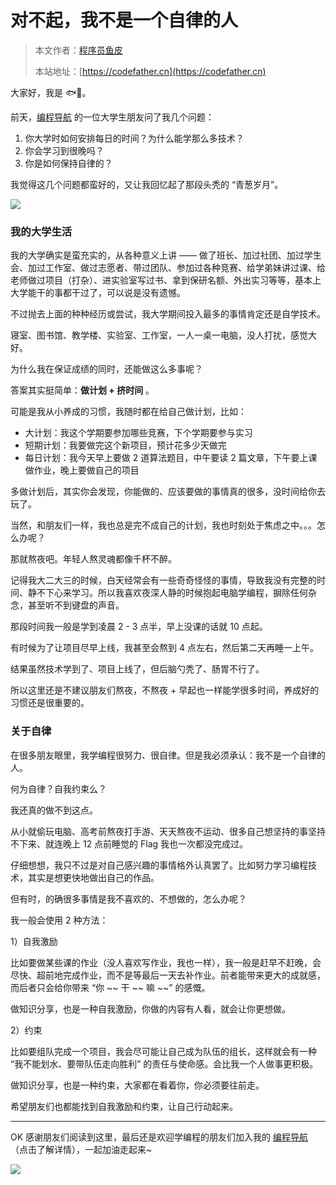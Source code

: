 # 对不起，我不是一个自律的人

> 本文作者：[程序员鱼皮](https://yuyuanweb.feishu.cn/wiki/Abldw5WkjidySxkKxU2cQdAtnah)
>
> 本站地址：[https://codefather.cn](https://codefather.cn)

大家好，我是 🐟💨。

前天，[编程导航](https://mp.weixin.qq.com/s?__biz=MzI1NDczNTAwMA==&mid=2247521173&idx=1&sn=00e79de2ac253248e33c764f137e317b&chksm=e9c27462deb5fd747092c34d1bff990102cab5df7733d95ee21f5b0090b398b8f3d79c293e6c&token=1288511242&lang=zh_CN&scene=21#wechat_redirect) 的一位大学生朋友问了我几个问题：

1. 你大学时如何安排每日的时间？为什么能学那么多技术？
2. 你会学习到很晚吗？
3. 你是如何保持自律的？

我觉得这几个问题都蛮好的，又让我回忆起了那段头秃的 “青葱岁月”。

![](https://pic.yupi.icu/5563/202311041324402.png)

### **我的大学生活**

我的大学确实是蛮充实的，从各种意义上讲 —— 做了班长、加过社团、加过学生会、加过工作室、做过志愿者、带过团队、参加过各种竞赛、给学弟妹讲过课、给老师做过项目（打杂）、进实验室写过书、拿到保研名额、外出实习等等，基本上大学能干的事都干过了，可以说是没有遗憾。

不过抛去上面的种种经历或尝试，我大学期间投入最多的事情肯定还是自学技术。

寝室、图书馆、教学楼、实验室、工作室，一人一桌一电脑，没人打扰，感觉大好。

为什么我在保证成绩的同时，还能做这么多事呢？

答案其实挺简单：**做计划 + 挤时间** 。

可能是我从小养成的习惯，我随时都在给自己做计划，比如：

- 大计划：我这个学期要参加哪些竞赛，下个学期要参与实习
- 短期计划：我要做完这个新项目，预计花多少天做完
- 每日计划：我今天早上要做 2 道算法题目，中午要读 2 篇文章，下午要上课做作业，晚上要做自己的项目

多做计划后，其实你会发现，你能做的、应该要做的事情真的很多，没时间给你去玩了。

当然，和朋友们一样，我也总是完不成自己的计划，我也时刻处于焦虑之中。。。怎么办呢？

那就熬夜吧。年轻人熬灵魂都像千杯不醉。

记得我大二大三的时候，白天经常会有一些奇奇怪怪的事情，导致我没有完整的时间、静不下心来学习。所以我喜欢夜深人静的时候抱起电脑学编程，摒除任何杂念，甚至听不到键盘的声音。

那段时间我一般是学到凌晨 2 - 3 点半，早上没课的话就 10 点起。

有时候为了让项目尽早上线，我甚至会熬到 4 点左右，然后第二天再睡一上午。

结果虽然技术学到了、项目上线了，但后脑勺秃了、肠胃不行了。

所以这里还是不建议朋友们熬夜，不熬夜 + 早起也一样能学很多时间，养成好的习惯还是很重要的。

### **关于自律**

在很多朋友眼里，我学编程很努力、很自律。但是我必须承认：我不是一个自律的人。

何为自律？自我约束么？

我还真的做不到这点。

从小就偷玩电脑、高考前熬夜打手游、天天熬夜不运动、很多自己想坚持的事坚持不下来、就连晚上 12 点前睡觉的 Flag 我也一次都没完成过。

仔细想想，我只不过是对自己感兴趣的事情格外认真罢了。比如努力学习编程技术，其实是想更快地做出自己的作品。

但有时，的确很多事情是我不喜欢的、不想做的，怎么办呢？

我一般会使用 2 种方法：

1）自我激励

比如要做某些课的作业（没人喜欢写作业，我也一样），我一般是赶早不赶晚，会尽快、超前地完成作业，而不是等最后一天去补作业。前者能带来更大的成就感，而后者只会给你带来 “你 ~~ 干 ~~ 嘛 ~~” 的感慨。

做知识分享，也是一种自我激励，你做的内容有人看，就会让你更想做。

2）约束

比如要组队完成一个项目，我会尽可能让自己成为队伍的组长，这样就会有一种 “我不能划水、要带队伍走向胜利” 的责任与使命感。会比我一个人做事更积极。

做知识分享，也是一种约束，大家都在看着你，你必须要往前走。

希望朋友们也都能找到自我激励和约束，让自己行动起来。



------


OK 感谢朋友们阅读到这里，最后还是欢迎学编程的朋友们加入我的 [编程导航](https://mp.weixin.qq.com/s?__biz=MzI1NDczNTAwMA==&mid=2247521173&idx=1&sn=00e79de2ac253248e33c764f137e317b&chksm=e9c27462deb5fd747092c34d1bff990102cab5df7733d95ee21f5b0090b398b8f3d79c293e6c&token=1288511242&lang=zh_CN&scene=21#wechat_redirect) （点击了解详情），一起加油走起来~

![](https://pic.yupi.icu/5563/202311041324435.png)